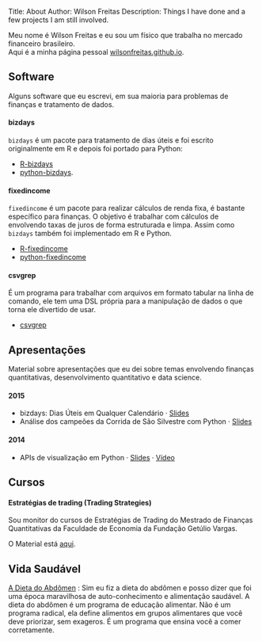 Title: About
Author: Wilson Freitas
Description: Things I have done and a few projects I am still involved.

<div itemscope itemtype="http://data-vocabulary.org/Person">
Meu nome é <span itemprop="name">Wilson Freitas</span> e eu sou um <span itemprop="title">físico</span> que trabalha no mercado financeiro brasileiro.
<br/>
Aqui é a minha página pessoal
<a href="http://wilsonfreitas.github.io/" itemprop="url">wilsonfreitas.github.io</a>.
</div>

## Software

Alguns software que eu escrevi, em sua maioria para problemas de finanças e tratamento de dados.

#### bizdays
`bizdays` é um pacote para tratamento de dias úteis e foi escrito originalmente em R e depois foi portado para Python:

- [R-bizdays](https://github.com/wilsonfreitas/R-bizdays)
- [python-bizdays](https://github.com/wilsonfreitas/bizdays).

#### fixedincome
`fixedincome` é um pacote para realizar cálculos de renda fixa, é bastante específico para finanças. O objetivo é trabalhar com cálculos de envolvendo taxas de juros de forma estruturada e limpa. Assim como `bizdays` também foi implementado em R e Python.

- [R-fixedincome](https://github.com/wilsonfreitas/R-fixedincome)
- [python-fixedincome](https://github.com/wilsonfreitas/python-fixedincome)

#### csvgrep
É um programa para trabalhar com arquivos em formato tabular na linha de comando, ele tem uma DSL própria para a manipulação de dados o que torna ele divertido de usar.

- [csvgrep](http://wilsonfreitas.github.io/csvgrep)

## Apresentações

Material sobre apresentações que eu dei sobre temas envolvendo finanças quantitativas, desenvolvimento quantitativo e data science.

#### 2015
- bizdays: Dias Úteis em Qualquer Calendário &middot; [Slides](http://www.slideshare.net/wfreitas/bizdays-slides)
- Análise dos campeões da Corrida de São Silvestre com Python &middot; [Slides](http://www.slideshare.net/wfreitas/analise-dos-campeoes-da-corrida-de-sao-silvestre-com-python)

#### 2014
- APIs de visualização em Python &middot; [Slides](http://www.slideshare.net/wfreitas/apis-de-visualizacao-em-python) &middot; [Vídeo](http://www.infoq.com/br/presentations/apis-de-visualizacao-em-python)

## Cursos

#### Estratégias de trading (Trading Strategies)
Sou monitor do cursos de Estratégias de Trading do Mestrado de Finanças Quantitativas da Faculdade de Economia da Fundação Getúlio Vargas.

O Material está [aqui](http://wilsonfreitas.github.io/estrategias-de-trading/).

## Vida Saudável

[A Dieta do Abdômen]({filename}abs-diet.md)
: Sim eu fiz a dieta do abdômen e posso dizer que foi uma época maravilhosa de auto-conhecimento e alimentação saudável. A dieta do abdômen é um programa de educação alimentar. Não é um programa radical, ela define alimentos em grupos alimentares que você deve priorizar, sem exageros. É um programa que ensina você a comer corretamente.

